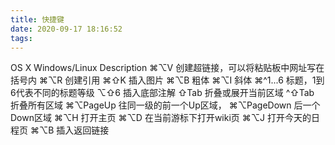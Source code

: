 ```yaml
---
title: 快捷键
date: 2020-09-17 18:16:52
tags:
---
```




OS X    Windows/Linux   Description
⌘⌥V                     创建超链接，可以将粘贴板中网址写在括号内
⌘⌥R                     创建引用
⌘⇧K                     插入图片
⌘⌥B                     粗体
⌘⌥I                     斜体
⌘^1...6                 标题，1到6代表不同的标题等级
⌥⇧6                     插入底部注解
⇧Tab                    折叠或展开当前区域
^⇧Tab                   折叠所有区域
⌘⌥PageUp                往同一级的前一个Up区域，
⌘⌥PageDown              后一个Down区域
⌘⌥H                     打开主页
⌘⌥D                     在当前游标下打开wiki页
⌘⌥J                     打开今天的日程页
⌘⌥B                     插入返回链接


